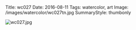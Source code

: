 Title: wc027
Date: 2016-08-11
Tags: watercolor, art
Image: /images/watercolor/wc027tn.jpg
SummaryStyle: thumbonly

![wc027.jpg]({static}/images/watercolor/wc027.jpg)
